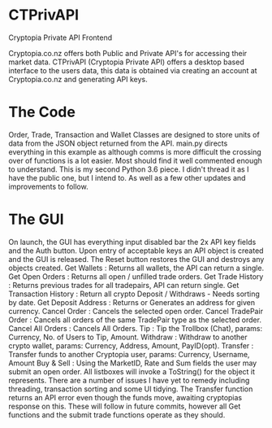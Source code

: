 # CTPrivAPI
Cryptopia Private API Frontend

Cryptopia.co.nz offers both Public and Private API's for accessing their market data.
CTPrivAPI (Cryptopia Private API) offers a desktop based interface to the users data,
this data is obtained via creating an account at Cryptopia.co.nz and generating API keys.

The Code
========
Order, Trade, Transaction and Wallet Classes are designed to store units of data from the JSON
object returned from the API.  main.py directs everything in this example as although comms is
more difficult the crossing over of functions is a lot easier.
Most should find it well commented enough to understand.
This is my second Python 3.6 piece.  I didn't thread it as I have the public one,
but I intend to.  As well as a few other updates and improvements to follow.

The GUI
=======
On launch, the GUI has everything input disabled bar the 2x API key fields and the Auth button.
Upon entry of acceptable keys an API object is created and the GUI is released.
The Reset button restores the GUI and destroys any objects created.
Get Wallets : Returns all wallets, the API can return a single.
Get Open Orders : Returns all open / unfilled trade orders.
Get Trade History : Returns previous trades for all tradepairs, API can return single.
Get Transaction History : Return all crypto Deposit / Withdraws - Needs sorting by date.
Get Deposit Address : Returns or Generates an address for given currency.
Cancel Order : Cancels the selected open order.
Cancel TradePair Order : Cancels all orders of the same TradePair type as the selected order.
Cancel All Orders : Cancels All Orders.
Tip : Tip the Trollbox (Chat), params: Currency, No. of Users to Tip, Amount.
Withdraw : Withdraw to another crypto wallet, params: Currency, Address, Amount, PayID(opt).
Transfer : Transfer funds to another Cryptopia user, params: Currency, Username, Amount
Buy & Sell : Using the MarketID, Rate and Sum fields the user may submit an open order.
All listboxes will invoke a ToString() for the object it represents.
There are a number of issues I have yet to remedy including threading, transaction sorting and
some UI tidying.  The Transfer function returns an API error even though the funds move, awaiting
cryptopias response on this.  These will follow in future commits, however all Get functions and
the submit trade functions operate as they should.
